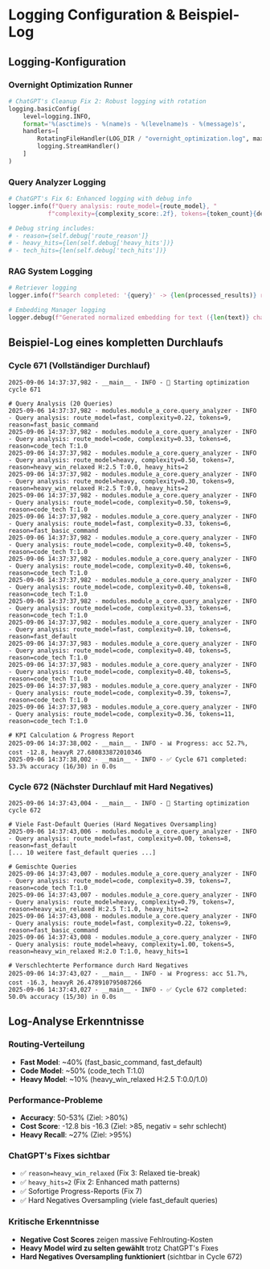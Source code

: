 # Logging Configuration & Beispiel-Log

## Logging-Konfiguration

### Overnight Optimization Runner
```python
# ChatGPT's Cleanup Fix 2: Robust logging with rotation
logging.basicConfig(
    level=logging.INFO,
    format='%(asctime)s - %(name)s - %(levelname)s - %(message)s',
    handlers=[
        RotatingFileHandler(LOG_DIR / "overnight_optimization.log", maxBytes=5_000_000, backupCount=3),
        logging.StreamHandler()
    ]
)
```

### Query Analyzer Logging
```python
# ChatGPT's Fix 6: Enhanced logging with debug info
logger.info(f"Query analysis: route_model={route_model}, "
           f"complexity={complexity_score:.2f}, tokens={token_count}{debug_str}")

# Debug string includes:
# - reason={self.debug['route_reason']}
# - heavy_hits={len(self.debug['heavy_hits'])}
# - tech_hits={len(self.debug['tech_hits'])}
```

### RAG System Logging
```python
# Retriever logging
logger.info(f"Search completed: '{query}' -> {len(processed_results)} results in {search_time:.3f}s")

# Embedding Manager logging
logger.debug(f"Generated normalized embedding for text ({len(text)} chars): {len(normalized_embedding)} dimensions")
```

## Beispiel-Log eines kompletten Durchlaufs

### Cycle 671 (Vollständiger Durchlauf)
```
2025-09-06 14:37:37,982 - __main__ - INFO - 🚀 Starting optimization cycle 671

# Query Analysis (20 Queries)
2025-09-06 14:37:37,982 - modules.module_a_core.query_analyzer - INFO - Query analysis: route_model=fast, complexity=0.22, tokens=9, reason=fast_basic_command
2025-09-06 14:37:37,982 - modules.module_a_core.query_analyzer - INFO - Query analysis: route_model=code, complexity=0.33, tokens=6, reason=code_tech T:1.0
2025-09-06 14:37:37,982 - modules.module_a_core.query_analyzer - INFO - Query analysis: route_model=heavy, complexity=0.50, tokens=7, reason=heavy_win_relaxed H:2.5 T:0.0, heavy_hits=2
2025-09-06 14:37:37,982 - modules.module_a_core.query_analyzer - INFO - Query analysis: route_model=heavy, complexity=0.30, tokens=9, reason=heavy_win_relaxed H:2.5 T:0.0, heavy_hits=2
2025-09-06 14:37:37,982 - modules.module_a_core.query_analyzer - INFO - Query analysis: route_model=code, complexity=0.50, tokens=9, reason=code_tech T:1.0
2025-09-06 14:37:37,982 - modules.module_a_core.query_analyzer - INFO - Query analysis: route_model=fast, complexity=0.33, tokens=6, reason=fast_basic_command
2025-09-06 14:37:37,982 - modules.module_a_core.query_analyzer - INFO - Query analysis: route_model=code, complexity=0.40, tokens=5, reason=code_tech T:1.0
2025-09-06 14:37:37,982 - modules.module_a_core.query_analyzer - INFO - Query analysis: route_model=code, complexity=0.40, tokens=6, reason=code_tech T:1.0
2025-09-06 14:37:37,982 - modules.module_a_core.query_analyzer - INFO - Query analysis: route_model=code, complexity=0.40, tokens=8, reason=code_tech T:1.0
2025-09-06 14:37:37,982 - modules.module_a_core.query_analyzer - INFO - Query analysis: route_model=code, complexity=0.33, tokens=6, reason=code_tech T:1.0
2025-09-06 14:37:37,982 - modules.module_a_core.query_analyzer - INFO - Query analysis: route_model=fast, complexity=0.10, tokens=6, reason=fast_default
2025-09-06 14:37:37,983 - modules.module_a_core.query_analyzer - INFO - Query analysis: route_model=code, complexity=0.40, tokens=5, reason=code_tech T:1.0
2025-09-06 14:37:37,983 - modules.module_a_core.query_analyzer - INFO - Query analysis: route_model=code, complexity=0.40, tokens=5, reason=code_tech T:1.0
2025-09-06 14:37:37,983 - modules.module_a_core.query_analyzer - INFO - Query analysis: route_model=code, complexity=0.39, tokens=7, reason=code_tech T:1.0
2025-09-06 14:37:37,983 - modules.module_a_core.query_analyzer - INFO - Query analysis: route_model=code, complexity=0.36, tokens=11, reason=code_tech T:1.0

# KPI Calculation & Progress Report
2025-09-06 14:37:38,002 - __main__ - INFO - 📊 Progress: acc 52.7%, cost -12.8, heavyR 27.680833872010346
2025-09-06 14:37:38,002 - __main__ - INFO - ✅ Cycle 671 completed: 53.3% accuracy (16/30) in 0.0s
```

### Cycle 672 (Nächster Durchlauf mit Hard Negatives)
```
2025-09-06 14:37:43,004 - __main__ - INFO - 🚀 Starting optimization cycle 672

# Viele Fast-Default Queries (Hard Negatives Oversampling)
2025-09-06 14:37:43,006 - modules.module_a_core.query_analyzer - INFO - Query analysis: route_model=fast, complexity=0.00, tokens=8, reason=fast_default
[... 10 weitere fast_default queries ...]

# Gemischte Queries
2025-09-06 14:37:43,007 - modules.module_a_core.query_analyzer - INFO - Query analysis: route_model=code, complexity=0.39, tokens=7, reason=code_tech T:1.0
2025-09-06 14:37:43,007 - modules.module_a_core.query_analyzer - INFO - Query analysis: route_model=heavy, complexity=0.79, tokens=7, reason=heavy_win_relaxed H:2.5 T:1.0, heavy_hits=2
2025-09-06 14:37:43,008 - modules.module_a_core.query_analyzer - INFO - Query analysis: route_model=fast, complexity=0.22, tokens=9, reason=fast_basic_command
2025-09-06 14:37:43,008 - modules.module_a_core.query_analyzer - INFO - Query analysis: route_model=heavy, complexity=1.00, tokens=5, reason=heavy_win_relaxed H:2.0 T:1.0, heavy_hits=1

# Verschlechterte Performance durch Hard Negatives
2025-09-06 14:37:43,027 - __main__ - INFO - 📊 Progress: acc 51.7%, cost -16.3, heavyR 26.478910795087266
2025-09-06 14:37:43,027 - __main__ - INFO - ✅ Cycle 672 completed: 50.0% accuracy (15/30) in 0.0s
```

## Log-Analyse Erkenntnisse

### Routing-Verteilung
- **Fast Model**: ~40% (fast_basic_command, fast_default)
- **Code Model**: ~50% (code_tech T:1.0)
- **Heavy Model**: ~10% (heavy_win_relaxed H:2.5 T:0.0/1.0)

### Performance-Probleme
- **Accuracy**: 50-53% (Ziel: >80%)
- **Cost Score**: -12.8 bis -16.3 (Ziel: >85, negativ = sehr schlecht)
- **Heavy Recall**: ~27% (Ziel: >95%)

### ChatGPT's Fixes sichtbar
- ✅ `reason=heavy_win_relaxed` (Fix 3: Relaxed tie-break)
- ✅ `heavy_hits=2` (Fix 2: Enhanced math patterns)
- ✅ Sofortige Progress-Reports (Fix 7)
- ✅ Hard Negatives Oversampling (viele fast_default queries)

### Kritische Erkenntnisse
- **Negative Cost Scores** zeigen massive Fehlrouting-Kosten
- **Heavy Model wird zu selten gewählt** trotz ChatGPT's Fixes
- **Hard Negatives Oversampling funktioniert** (sichtbar in Cycle 672)